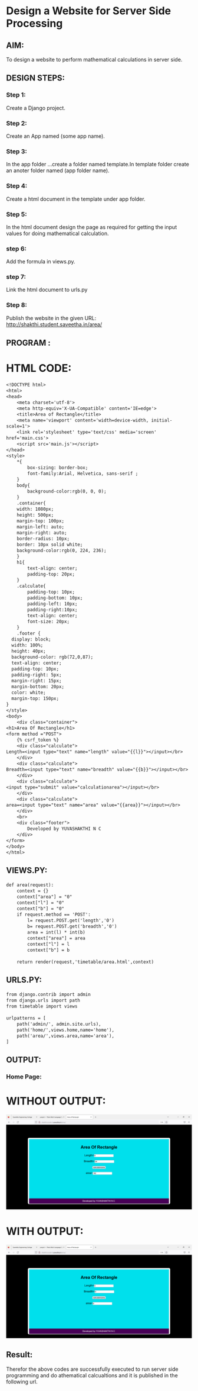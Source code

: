 # Design a Website for Server Side Processing

## AIM:
To design a website to perform mathematical calculations in server side.

## DESIGN STEPS:

### Step 1:
Create a Django project.




### Step 2:
Create an App named (some app name).




### Step 3:


In the app folder ...create a folder named template.In template folder create an anoter folder named (app folder name).



### Step 4:
Create a html document in the template under app folder.



### Step 5:
In the html document design the page as required for getting the input values for doing mathematical calculation.

### step 6:
Add the formula in views.py.

### step 7:
Link the html document to urls.py

### Step 8:

Publish the website in the given URL: 
 http://shakthi.student.saveetha.in/area/

## PROGRAM :

# HTML CODE:
```
<!DOCTYPE html>
<html>
<head>
    <meta charset='utf-8'>
    <meta http-equiv='X-UA-Compatible' content='IE=edge'>
    <title>Area of Rectangle</title>
    <meta name='viewport' content='width=device-width, initial-scale=1'>
    <link rel='stylesheet' type='text/css' media='screen' href='main.css'>
    <script src='main.js'></script>
</head>
<style>
    *{
        box-sizing: border-box;
        font-family:Arial, Helvetica, sans-serif ;
    }
    body{
        background-color:rgb(0, 0, 0);
    }
    .container{
    width: 1080px;
    height: 500px;
    margin-top: 100px;
    margin-left: auto;
    margin-right: auto;
    border-radius: 10px;
    border: 10px solid white;
    background-color:rgb(0, 224, 236);
    }
    h1{
        text-align: center;
        padding-top: 20px;
    }
    .calculate{
        padding-top: 10px;
        padding-bottom: 10px;
        padding-left: 10px;
        padding-right:10px;
        text-align: center;
        font-size: 20px;
    }
    .footer {
  display: block;
  width: 100%;
  height: 40px;
  background-color: rgb(72,0,87);
  text-align: center;
  padding-top: 10px;
  padding-right: 5px;
  margin-right: 15px;
  margin-bottom: 20px;
  color: white;
  margin-top: 150px;
}
</style>
<body>
    <div class="container">
<h1>Area Of Rectangle</h1>   
<form method ="POST">
    {% csrf_token %}
    <div class="calculate"> 
Length=<input type="text" name="length" value="{{l}}"></input></br>
    </div>
    <div class="calculate"> 
Breadth=<input type="text" name="breadth" value="{{b}}"></input></br>
    </div>
    <div class="calculate"> 
<input type="submit" value="calculationarea"></input></br>
    </div>
    <div class="calculate"> 
area=<input type="text" name="area" value="{{area}}"></input></br>
    </div>
    <br>
    <div class="footer">
        Developed by YUVASHAKTHI N C
    </div>
</form>
</body>
</html>

```
## VIEWS.PY:
```
def area(request):
    context = {}
    context["area"] = "0"
    context["l"] = "0"
    context["b"] = "0"
    if request.method == 'POST':
        l= request.POST.get('length','0')
        b= request.POST.get('breadth','0')
        area = int(l) * int(b)
        context["area"] = area
        context["l"] = l
        context["b"] = b

    return render(request,'timetable/area.html',context)
```
## URLS.PY:
```
from django.contrib import admin
from django.urls import path
from timetable import views

urlpatterns = [
    path('admin/', admin.site.urls),
    path('home/',views.home,name='home'),
    path('area/',views.area,name='area'),
]
```    

## OUTPUT:

### Home Page:
 # WITHOUT OUTPUT:
![WITHOUT OUTPUT](./without%20output.png)
  # WITH OUTPUT:
![WITH OUTPUT](./with%20output.png)


## Result:
Therefor the above codes are successfully executed to run server side programming and do athematical calcualtions and it is published in the following url.


